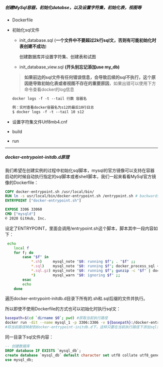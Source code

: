 ##### 创建MySql容器，初始化databse，以及设置字符集，初始化表，视图等

- Dockerfile

- 初始化sql文件

  - init_database.sql (**一个文件中不要超过2k行sql文，否则有可能初始化时表创建不成功**)

    创建数据库并设置字符集、创建表和试图

  - init_database_view.sql **(开头别忘记添加use my_db)**

  >  **如果前边的sql文件有任何错误信息，会导致后续的sql不执行，这个原因是导致初始化表或者视图不存在的重要原因**，如果出错可以使用下方命令查看docker的log信息

  ```dockerfile
  docker logs -f -t --tail 行数 容器名
  
  例：实时查看docker容器名为s12的最后10行日志
  $ docker logs -f -t --tail 10 s12
  ```

- 设置字符集文件Utf8mb4.cnf

- build

- run



---

##### docker-entrypoint-initdb.d原理

我们希望在创建实例的过程中初始化sql脚本，mysql的官方镜像可以支持在容器启动的时候自动执行指定的sql脚本或者shell脚本，我们一起来看看MySql官方镜像的Dockerfile：

```dockerfile
COPY docker-entrypoint.sh /usr/local/bin/
RUN ln -s usr/local/bin/docker-entrypoint.sh /entrypoint.sh # backwards compat
ENTRYPOINT ["docker-entrypoint.sh"]

EXPOSE 3306 33060
CMD ["mysqld"]
© 2020 GitHub, Inc.
```

设定了ENTRYPOINT，里面会调用/entrypoint.sh这个脚本，脚本其中一段内容如下：

```sh
 echo
	local f
	for f; do
		case "$f" in
			*.sh)     mysql_note "$0: running $f"; . "$f" ;;
			*.sql)    mysql_note "$0: running $f"; docker_process_sql < "$f"; echo ;;
			*.sql.gz) mysql_note "$0: running $f"; gunzip -c "$f" | docker_process_sql; echo ;;
			*)        mysql_warn "$0: ignoring $f" ;;
		esac
		echo
	done
```

遍历docker-entrypoint-initdb.d目录下所有的.sh和.sql后缀的文件并执行。

所以即使不使用Dockerfile的方式也可以初始化时执行sql文：

```sh
basepath=$(cd `dirname $0`; pwd) #获取当前执行路径
docker run -dit --name mysql_1 -p 3306:3306 -v ${basepath}:/docker-entrypoint-initdb.d -e MYSQL_ROOT_PASSWORD=123456  mysql /bin/bash 
#将当前路径映射到docker-entrypoint-initdb.d下，这样只要在当前执行路径下添加sql或者sh文件，那么在执行docker命令时会自动执行sql或者sh文件
```

同一目录下sql文件内容：

```sql
-- 创建数据库
DROP database IF EXISTS `mysql_db`;
create database `mysql_db` default character set utf8 collate utf8_general_ci;
use mysql_db;
```

